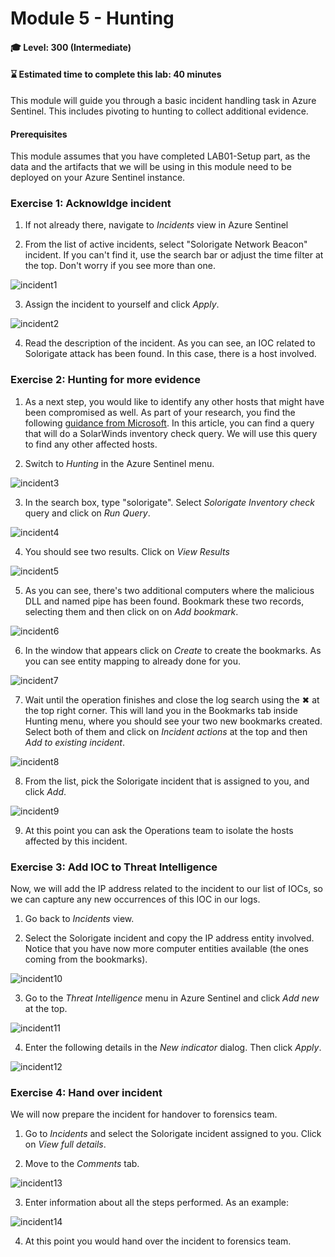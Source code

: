 # Module 5 - Hunting

#### 🎓 Level: 300 (Intermediate)
#### ⌛ Estimated time to complete this lab: 40 minutes

This module will guide you through a basic incident handling task in Azure Sentinel. This includes pivoting to hunting to collect additional evidence.

#### Prerequisites
This module assumes that you have completed LAB01-Setup part, as the data and the artifacts that we will be using in this module need to be deployed on your Azure Sentinel instance.

### Exercise 1: Acknowldge incident

1. If not already there, navigate to *Incidents* view in Azure Sentinel

2. From the list of active incidents, select "Solorigate Network Beacon" incident. If you can't find it, use the search bar or adjust the time filter at the top. Don't worry if you see more than one.

![incident1](../Images/incident1.png)

3. Assign the incident to yourself and click *Apply*.

![incident2](../Images/incident2.png)

4. Read the description of the incident. As you can see, an IOC related to Solorigate attack has been found. In this case, there is a host involved.

### Exercise 2: Hunting for more evidence

1. As a next step, you would like to identify any other hosts that might have been compromised as well. As part of your research, you find the following [guidance from Microsoft](https://techcommunity.microsoft.com/t5/azure-sentinel/solarwinds-post-compromise-hunting-with-azure-sentinel/ba-p/1995095). In this article, you can find a query that will do a SolarWinds inventory check query. We will use this query to find any other affected hosts.

2. Switch to *Hunting* in the Azure Sentinel menu.

![incident3](../Images/incident3.png)

3. In the search box, type "solorigate". Select *Solorigate Inventory check* query and click on *Run Query*.

![incident4](../Images/incident4.png)

4. You should see two results. Click on *View Results*

![incident5](../Images/incident5.png)

5. As you can see, there's two additional computers where the malicious DLL and named pipe has been found. Bookmark these two records, selecting them and then click on on *Add bookmark*.

![incident6](../Images/incident6.png)

6. In the window that appears click on *Create* to create the bookmarks. As you can see entity mapping to already done for you.

![incident7](../Images/incident7.png)

7. Wait until the operation finishes and close the log search using the ✖ at the top right corner. This will land you in the Bookmarks tab inside Hunting menu, where you should see your two new bookmarks created. Select both of them and click on *Incident actions* at the top and then *Add to existing incident*.

![incident8](../Images/incident8.png)

8. From the list, pick the Solorigate incident that is assigned to you, and click *Add*.

![incident9](../Images/incident9.png)

9. At this point you can ask the Operations team to isolate the hosts affected by this incident.

### Exercise 3: Add IOC to Threat Intelligence
Now, we will add the IP address related to the incident to our list of IOCs, so we can capture any new occurrences of this IOC in our logs.

1. Go back to *Incidents* view.

2. Select the Solorigate incident and copy the IP address entity involved. Notice that you have now more computer entities available (the ones coming from the bookmarks).

![incident10](../Images/incident10.png)

3. Go to the *Threat Intelligence* menu in Azure Sentinel and click *Add new* at the top.

![incident11](../Images/incident11.png)

4. Enter the following details in the *New indicator* dialog. Then click *Apply*.

![incident12](../Images/incident12.png)

### Exercise 4: Hand over incident
We will now prepare the incident for handover to forensics team.

1. Go to *Incidents* and select the Solorigate incident assigned to you. Click on *View full details*.

2. Move to the *Comments* tab.

![incident13](../Images/incident13.png)

3. Enter information about all the steps performed. As an example:

![incident14](../Images/incident14.png)

4. At this point you would hand over the incident to forensics team.




